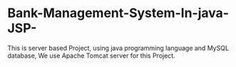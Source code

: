 # Bank-Management-System-In-java-JSP-
This is server based Project, using java programming language and MySQL database, 
We use Apache Tomcat server for this Project.
